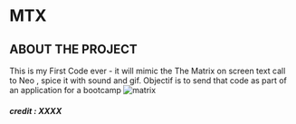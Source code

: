 # **MTX**
## ABOUT THE PROJECT
  This is my First Code ever - it will mimic the The Matrix on screen text call to Neo , spice it with sound and gif. Objectif is to send that code as part of an application for a bootcamp
  ![matrix](https://xxx.jpg)
##### *credit :  XXXX* 

